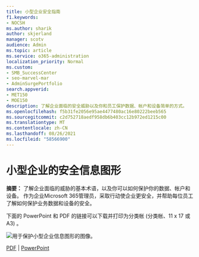 ```yaml
---
title: 小型企业安全指南
f1.keywords:
- NOCSH
ms.author: sharik
author: skjerland
manager: scotv
audience: Admin
ms.topic: article
ms.service: o365-administration
localization_priority: Normal
ms.custom:
- SMB_SuccessCenter
- seo-marvel-mar
- AdminSurgePortfolio
search.appverid:
- MET150
- MOE150
description: 了解企业面临的安全威胁以及你和员工保护数据、帐户和设备简单的方式。
ms.openlocfilehash: f5b31fe2056e95ae4477480ac16e80222beeb565
ms.sourcegitcommit: c2d752718aedf958db6b403cc12b972ed1215c00
ms.translationtype: MT
ms.contentlocale: zh-CN
ms.lasthandoff: 08/26/2021
ms.locfileid: "58566900"
---
```

# <a name="security-info-graphic-for-small-businesses"></a>小型企业的安全信息图形

**摘要：** 了解企业面临的威胁的基本术语，以及你可以如何保护你的数据、帐户和设备。 作为企业Microsoft 365管理员，采取行动使企业更安全，并帮助每位员工了解如何保护业务数据和设备的安全。

下面的 PowerPoint 和 PDF 的链接可以下载并打印为分类帐 (分类帐、11 x 17 或 A3) 。

![用于保护小型企业信息图形的图像。](../media/smbthreatprotectioninfographic-thumbnail.png)

[PDF](downloads/smbthreatprotection-infographic.pdf)  | [PowerPoint](downloads/smbthreatprotection-infographic.pptx)
